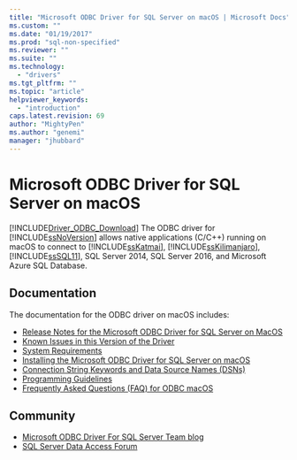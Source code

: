 ```yaml
---
title: "Microsoft ODBC Driver for SQL Server on macOS | Microsoft Docs"
ms.custom: ""
ms.date: "01/19/2017"
ms.prod: "sql-non-specified"
ms.reviewer: ""
ms.suite: ""
ms.technology:
  - "drivers"
ms.tgt_pltfrm: ""
ms.topic: "article"
helpviewer_keywords:
  - "introduction"
caps.latest.revision: 69
author: "MightyPen"
ms.author: "genemi"
manager: "jhubbard"
---
```

# Microsoft ODBC Driver for SQL Server on macOS
[!INCLUDE[Driver_ODBC_Download](../../../includes/driver_odbc_download.md)]
The ODBC driver for [!INCLUDE[ssNoVersion](../../../includes/ssnoversion_md.md)] allows native applications (C/C++) running on macOS to connect to [!INCLUDE[ssKatmai](../../../includes/sskatmai_md.md)], [!INCLUDE[ssKilimanjaro](../../../includes/sskilimanjaro_md.md)], [!INCLUDE[ssSQL11](../../../includes/sssql11_md.md)], SQL Server 2014, SQL Server 2016, and Microsoft Azure SQL Database.  


## Documentation  
The documentation for the ODBC driver on macOS includes:  

*   [Release Notes for the Microsoft ODBC Driver for SQL Server on MacOS](../../../connect/odbc/mac/release-notes.md)  
*   [Known Issues in this Version of the Driver](../../../connect/odbc/mac/known-issues-in-this-version-of-the-driver.md)  
*   [System Requirements](../../../connect/odbc/mac/system-requirements.md)  
*   [Installing the Microsoft ODBC Driver for SQL Server on macOS](../../../connect/odbc/mac/installing-the-microsoft-odbc-driver-for-sql-server-on-macos.md)  
*   [Connection String Keywords and Data Source Names &#40;DSNs&#41;](../../../connect/odbc/mac/connection-string-keywords-and-data-source-names-dsns.md)  
*   [Programming Guidelines](../../../connect/odbc/mac/programming-guidelines.md)  
*   [Frequently Asked Questions &#40;FAQ&#41; for ODBC macOS](../../../connect/odbc/mac/frequently-asked-questions-faq-for-odbc-macos.md)  

## Community  
* [Microsoft ODBC Driver For SQL Server Team blog](http://blogs.msdn.com/sqlnativeclient/default.aspx)  
* [SQL Server Data Access Forum](http://social.technet.microsoft.com/Forums/en/sqldataaccess/threads)  
